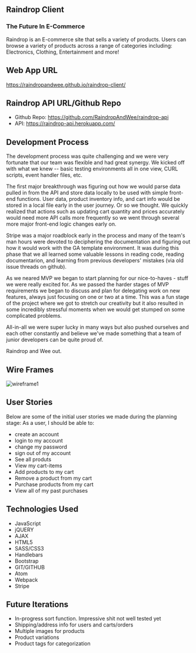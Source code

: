## Raindrop Client
### The Future In E-Commerce

  Raindrop is an E-commerce site that sells a variety of products. Users can
  browse a variety of products across a range of categories including: Electronics,
  Clothing, Entertainment and more!


## Web App URL

https://raindropandwee.github.io/raindrop-client/

## Raindrop API URL/Github Repo

- Github Repo: https://github.com/RaindropAndWee/raindrop-api
- API: https://raindrop-api.herokuapp.com/

## Development Process
The development process was quite challenging and we were very fortunate that our team was flexible and had great synergy. We kicked off with what we knew -- basic testing environments all in one view, CURL scripts, event handler files, etc.

The first major breakthrough was figuring out how we would parse data pulled in from the API and store data locally to be used with simple front-end functions. User data, product inventory info, and cart info would be stored in a local file early in the user journey. Or so we thought. We quickly realized that actions such as updating cart quantity and prices accurately would need more API calls more frequently so we went through several more major front-end logic changes early on.

Stripe was a major roadblock early in the process and many of the team's man hours were devoted to deciphering the documentation and figuring out how it would work with the GA template environment. It was during this phase that we all learned some valuable lessons in reading code, reading documentarion, and learning from previous developers' mistakes (via old issue threads on github).

As we neared MVP we began to start planning for our nice-to-haves - stuff we were really excited for. As we passed the harder stages of MVP requirements we began to discuss and plan for delegating work on new features, always just focusing on one or two at a time. This was a fun stage of the project where we got to stretch our creativity but it also resulted in some incredibly stressful moments when we would get stumped on some complicated problems.

All-in-all we were super lucky in many ways but also pushed ourselves and each other constantly and believe we've made something that a team of junior developers can be quite proud of.

Raindrop and Wee out.

## Wire Frames
![wireframe1](https://i.imgur.com/fWnevD0.jpg)


## User Stories
Below are some of the initial user stories we made during the planning stage:
  As a user, I should be able to:

- create an account
- login to my account
- change my password
- sign out of my account
- See all produts
- View my cart-items
- Add products to my cart
- Remove a product from my cart
- Purchase products from my cart
- View all of my past purchases

## Technologies Used
* JavaScript
* jQUERY
* AJAX
* HTML5
* SASS/CSS3
* Handlebars
* Bootstrap
* GIT/GITHUB
* Atom
* Webpack
* Stripe

## Future Iterations
- In-progress sort function. Impressive shit not well tested yet
- Shipping/address info for users and carts/orders
- Multiple images for products
- Product variations
- Product tags for categorization
